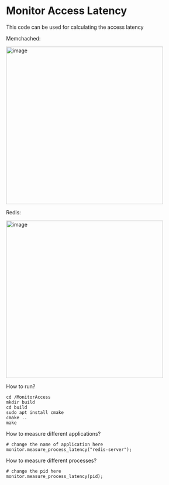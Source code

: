 # Monitor Access Latency
<p>This code can be used for calculating the access latency</p>
<p>Memchached: </p>
<img width="429" alt="image" src="https://github.com/JhengLu/MonitorAccess/assets/77672985/ff53cb8f-fbe2-424a-a24e-e6a2f6add1c8">
<p>Redis: </p>
<img width="429" alt="image" src="https://github.com/JhengLu/MonitorAccess/assets/77672985/b143bc3b-45b0-487f-9874-113ebc14ed2d">

How to run?

```
cd /MonitorAccess
mkdir build
cd build
sudo apt install cmake
cmake ..
make
```
How to measure different applications?
```
# change the name of application here
monitor.measure_process_latency("redis-server");
```
How to measure different processes?

```
# change the pid here
monitor.measure_process_latency(pid);
```
